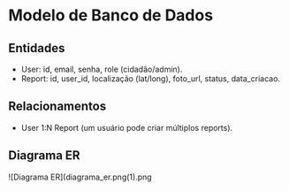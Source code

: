 # Modelo de Banco de Dados

## Entidades
- User: id, email, senha, role (cidadão/admin).
- Report: id, user_id, localização (lat/long), foto_url, status, data_criacao.

## Relacionamentos
- User 1:N Report (um usuário pode criar múltiplos reports).

## Diagrama ER
![Diagrama ER](diagrama_er.png(1).png
